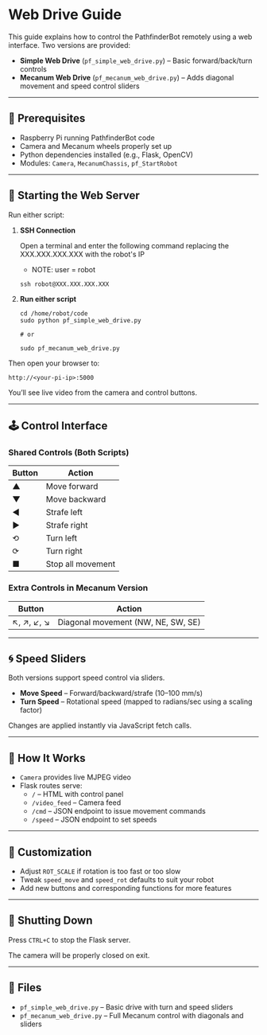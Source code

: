# Web Drive Guide

This guide explains how to control the PathfinderBot remotely using a web interface. Two versions are provided:

- **Simple Web Drive** (`pf_simple_web_drive.py`) – Basic forward/back/turn controls
- **Mecanum Web Drive** (`pf_mecanum_web_drive.py`) – Adds diagonal movement and speed control sliders

---

## 🧰 Prerequisites

- Raspberry Pi running PathfinderBot code
- Camera and Mecanum wheels properly set up
- Python dependencies installed (e.g., Flask, OpenCV)
- Modules: `Camera`, `MecanumChassis`, `pf_StartRobot`

---

## 🚀 Starting the Web Server

Run either script:

1. **SSH Connection**

    Open a terminal and enter the following command replacing the XXX.XXX.XXX.XXX with the robot's IP
    - NOTE: user = robot
    ~~~
    ssh robot@XXX.XXX.XXX.XXX
    ~~~

1. **Run either script**
  
   ~~~
   cd /home/robot/code
   sudo python pf_simple_web_drive.py

   # or
   
   sudo pf_mecanum_web_drive.py
   
   ~~~

Then open your browser to:

```
http://<your-pi-ip>:5000
```

You’ll see live video from the camera and control buttons.

---

## 🕹️ Control Interface

### Shared Controls (Both Scripts)

| Button         | Action               |
|----------------|----------------------|
| ▲              | Move forward         |
| ▼              | Move backward        |
| ◀              | Strafe left          |
| ▶              | Strafe right         |
| ⟲              | Turn left            |
| ⟳              | Turn right           |
| ■              | Stop all movement    |

### Extra Controls in Mecanum Version

| Button         | Action                   |
|----------------|--------------------------|
| ↖, ↗, ↙, ↘     | Diagonal movement (NW, NE, SW, SE) |

---

## 🌀 Speed Sliders

Both versions support speed control via sliders.

- **Move Speed** – Forward/backward/strafe (10–100 mm/s)
- **Turn Speed** – Rotational speed (mapped to radians/sec using a scaling factor)

Changes are applied instantly via JavaScript fetch calls.

---

## 🧠 How It Works

- `Camera` provides live MJPEG video
- Flask routes serve:
  - `/` – HTML with control panel
  - `/video_feed` – Camera feed
  - `/cmd` – JSON endpoint to issue movement commands
  - `/speed` – JSON endpoint to set speeds

---

## 🧪 Customization

- Adjust `ROT_SCALE` if rotation is too fast or too slow
- Tweak `speed_move` and `speed_rot` defaults to suit your robot
- Add new buttons and corresponding functions for more features

---

## 🛑 Shutting Down

Press `CTRL+C` to stop the Flask server.

The camera will be properly closed on exit.

---

## 📁 Files

- `pf_simple_web_drive.py` – Basic drive with turn and speed sliders
- `pf_mecanum_web_drive.py` – Full Mecanum control with diagonals and sliders
